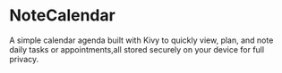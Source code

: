 # NoteCalendar
A simple calendar agenda built with Kivy to quickly view, plan, and note daily tasks or appointments,all stored securely on your device for full privacy.
